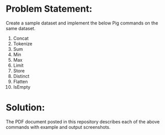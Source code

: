 # Problem Statement:

Create a sample dataset and implement the below Pig commands on the same dataset.
1) Concat
2) Tokenize
3) Sum
4) Min
5) Max
6) Limit
7) Store
8) Distinct
9) Flatten
10) IsEmpty

# Solution:

The PDF document posted in this repository describes each of the above commands with example and output screenshots.
